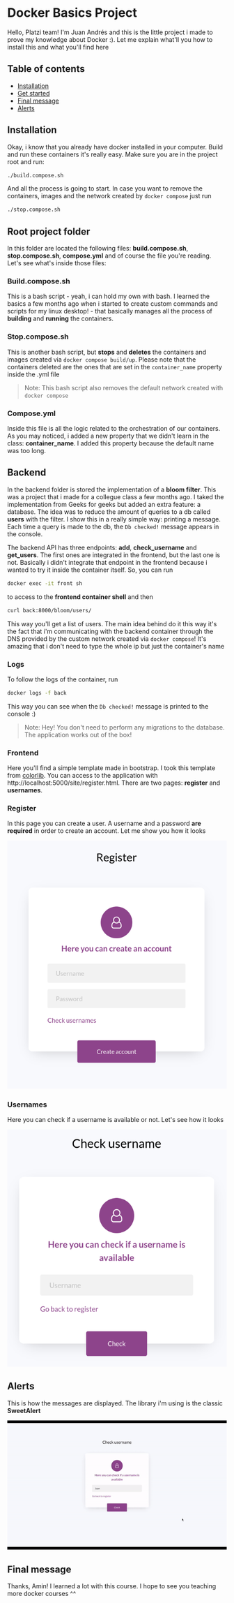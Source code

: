 # Docker Basics Project

Hello, Platzi team! I'm Juan Andrés and this is the little project i made to prove my knowledge about Docker :). Let me explain what'll you
how to install this and what you'll find here

## Table of contents
- [Installation](#installation) 
- [Get started](#root-project-folder)
- [Final message](#final-message)
- [Alerts](#alerts)

## Installation
Okay, i know that you already have docker installed in your computer. Build and run these containers it's really easy. Make sure you are in the project root and run:

```bash
./build.compose.sh
```
And all the process is going to start. In case you want to remove the containers, images and the network created by `docker compose` just
run

```bash
./stop.compose.sh
```

## Root project folder
In this folder are located the following files: **build.compose.sh**, **stop.compose.sh**, **compose.yml** and of course the file you're
reading. Let's see what's inside those files:

### Build.compose.sh
This is a bash script - yeah, i can hold my own with bash. I learned the basics a few months ago when i started to create custom commands
and scripts for my linux desktop! - that basically manages all the process of **building** and **running** the containers.

### Stop.compose.sh
This is another bash script, but **stops** and **deletes** the containers and images created via `docker compose build/up`. Please note that the containers deleted are the ones that are set in the `container_name` property inside the .yml file

> Note: This bash script also removes the default network created with `docker compose`

### Compose.yml
Inside this file is all the logic related to the orchestration of our containers. As you may noticed, i added a new property that
we didn't learn in the class: **container_name**. I added this property because the default name was too long.


## Backend
In the backend folder is stored the implementation of a **bloom filter**. This was a project that i made for a collegue class a few months ago. I taked the implementation from Geeks for geeks but added an extra feature: a database. The idea was to reduce the amount of queries
to a db called **users** with the filter. I show this in a really simple way: printing a message. Each time a query is made to the db, the
`Db checked!` message appears in the console.

The backend API has three endpoints: **add**, **check_username** and **get_users**. The first ones are integrated in the frontend, but the last one is not. Basically i didn't integrate that endpoint in the frontend because i wanted to try it inside the container itself. So, 
you can run

```bash
docker exec -it front sh
```
to access to the **frontend container shell** and then

```bash
curl back:8000/bloom/users/
```

This way you'll get a list of users. The main idea behind do it this way it's the fact that i'm communicating with the backend container
through the DNS provided by the custom network created via `docker compose`! It's amazing that i don't need to type the whole ip but just the container's name

### Logs
To follow the logs of the container, run 

```bash
docker logs -f back
```

This way you can see when the `Db checked!` message is printed to the console :)

> Note: Hey! You don't need to perform any migrations to the database. The application works out of the box!

### Frontend
Here you'll find a simple template made in bootstrap. I took this template from [colorlib](https://colorlib.com/). You can access to the application with
http://localhost:5000/site/register.html. There are two pages: **register** and **usernames**. 

### Register
In this page you can create a user. A username and a password **are required** in order to create an account. Let me show you how it looks

![Register page](res/register-page.png)

### Usernames
Here you can check if a username is available or not. Let's see how it looks

![Usernames page](res/username-page.png)

## Alerts
This is how the messages are displayed. The library i'm using is the classic **SweetAlert**

![alerts](res/alerts.gif)


## Final message
Thanks, Amin! I learned a lot with this course. I hope to see you teaching more docker courses ^^



